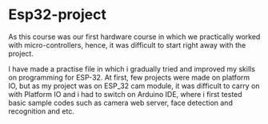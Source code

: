 # Esp32-project

As this course was our first hardware course in which we practically worked with micro-controllers, hence, it was difficult to start right away with the project. 

I have made a practise file in which i gradually tried and improved my skills on programming for ESP-32. At first, few projects were made on platform IO, but as my project was on ESP_32 cam module, it was difficult to carry on with Platform IO and i had to switch on Arduino IDE, where i first tested basic sample codes such as camera web server, face detection and recognition and etc.

